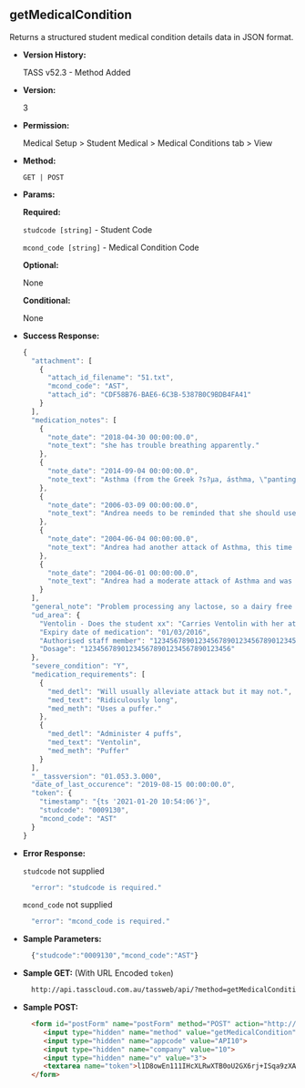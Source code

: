 **getMedicalCondition**
----
  Returns a structured student medical condition details data in JSON format.
  
* **Version History:**

  TASS v52.3 - Method Added

* **Version:**

  3

* **Permission:**

  Medical Setup > Student Medical > Medical Conditions tab > View

* **Method:**

  `GET | POST`
  
*  **Params:**

   **Required:**
 
   `studcode [string]` - Student Code

   `mcond_code [string]` - Medical Condition Code

   **Optional:**

   None

   **Conditional:**

   None

* **Success Response:**

    ```javascript
    {
      "attachment": [
        {
          "attach_id_filename": "51.txt",
          "mcond_code": "AST",
          "attach_id": "CDF58B76-BAE6-6C3B-5387B0C9BDB4FA41"
        }
      ],
      "medication_notes": [
        {
          "note_date": "2018-04-30 00:00:00.0",
          "note_text": "she has trouble breathing apparently."
        },
        {
          "note_date": "2014-09-04 00:00:00.0",
          "note_text": "Asthma (from the Greek ?s?µa, ásthma, \"panting\") is a common chronic inflammatory disease of the airways characterized by variable and recurring symptoms, reversible airflow obstruction and bronchospasm."
        },
        {
          "note_date": "2006-03-09 00:00:00.0",
          "note_text": "Andrea needs to be reminded that she should use ventolin before an attack becomes serious."
        },
        {
          "note_date": "2004-06-04 00:00:00.0",
          "note_text": "Andrea had another attack of Asthma, this time more serious. It was advised by her GP that she be taken straight to hospital.  Telephoned her father at work and rushed her straight to Wesley Hospital."
        },
        {
          "note_date": "2004-06-01 00:00:00.0",
          "note_text": "Andrea had a moderate attack of Asthma and was immediately administered Ventolin by the School Nurse."
        }
      ],
      "general_note": "Problem processing any lactose, so a dairy free diet",
      "ud_area": {
        "Ventolin - Does the student xx": "Carries Ventolin with her at all times when she remembers xx",
        "Expiry date of medication": "01/03/2016",
        "Authorised staff member": "123456789012345678901234567890123456789012345678901234567890",
        "Dosage": "123456789012345678901234567890123456"
      },
      "severe_condition": "Y",
      "medication_requirements": [
        {
          "med_detl": "Will usually alleviate attack but it may not.",
          "med_text": "Ridiculously long",
          "med_meth": "Uses a puffer."
        },
        {
          "med_detl": "Administer 4 puffs",
          "med_text": "Ventolin",
          "med_meth": "Puffer"
        }
      ],
      "__tassversion": "01.053.3.000",
      "date_of_last_occurence": "2019-08-15 00:00:00.0",
      "token": {
        "timestamp": "{ts '2021-01-20 10:54:06'}",
        "studcode": "0009130",
        "mcond_code": "AST"
      }
    }
    ```
 
* **Error Response:**

    `studcode` not supplied
    ```javascript
      "error": "studcode is required."
    ```

    `mcond_code` not supplied
    ```javascript
      "error": "mcond_code is required."
    ```

* **Sample Parameters:**

  ```javascript
    {"studcode":"0009130","mcond_code":"AST"}
  ```

* **Sample GET:** (With URL Encoded `token`)

  ```HTML
    http://api.tasscloud.com.au/tassweb/api/?method=getMedicalCondition&appcode=API10&company=10&v=3&token=l1D8owEn111IHcXLRwXTB0oU2GX6rj%2BISqa9zXA8We3J3mwgjW5pdUvFK3%2FIZ4mJ4bMyfKTmEoup%2B3tTE9GeLQ%3D%3D
  ```
  
* **Sample POST:**

  ```HTML
    <form id="postForm" name="postForm" method="POST" action="http://api.tasscloud.com.au/tassweb/api/">
       <input type="hidden" name="method" value="getMedicalCondition">
       <input type="hidden" name="appcode" value="API10">
       <input type="hidden" name="company" value="10">
       <input type="hidden" name="v" value="3">
       <textarea name="token">l1D8owEn111IHcXLRwXTB0oU2GX6rj+ISqa9zXA8We3J3mwgjW5pdUvFK3/IZ4mJ4bMyfKTmEoup+3tTE9GeLQ==</textarea>
    </form>
  ```